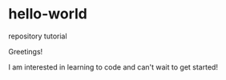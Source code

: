 # hello-world
repository tutorial

Greetings!

I am interested in learning to code and can't wait to get started!
